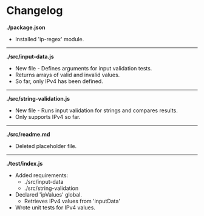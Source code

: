 # Changelog

**./package.json**
* Installed 'ip-regex' module.

---

**./src/input-data.js**
* New file - Defines arguments for input validation tests.
* Returns arrays of valid and invalid values.
* So far, only IPv4 has been defined.

---

**./src/string-validation.js**
* New file - Runs input validation for strings and compares results.
* Only supports IPv4 so far.

---

**./src/readme.md**
* Deleted placeholder file.

---

**./test/index.js**
* Added requirements:
	* ./src/input-data
	* ./src/string-validation
* Declared 'ipValues' global.
	* Retrieves IPv4 values from 'inputData'
* Wrote unit tests for IPv4 values.
